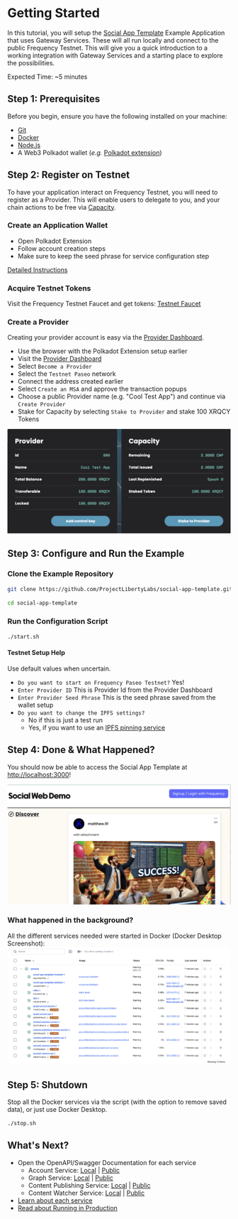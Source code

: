 # Getting Started

In this tutorial, you will setup the [Social App Template](https://github.com/ProjectLibertyLabs/social-app-template) Example Application that uses Gateway Services.
These will all run locally and connect to the public Frequency Testnet.
This will give you a quick introduction to a working integration with Gateway Services and a starting place to explore the possibilities.

Expected Time: ~5 minutes

## Step 1: Prerequisites

Before you begin, ensure you have the following installed on your machine:

- [Git](https://git-scm.com)
- [Docker](https://www.docker.com)
- [Node.js](https://nodejs.org)
- A Web3 Polkadot wallet (_e.g._ [Polkadot extension](https://polkadot.js.org/extension/))

## Step 2: Register on Testnet

To have your application interact on Frequency Testnet, you will need to register as a Provider.
This will enable users to delegate to you, and your chain actions to be free via [Capacity](https://docs.frequency.xyz/Tokenomics/ProviderIncentives.html).

### Create an Application Wallet

- Open Polkadot Extension
- Follow account creation steps
- Make sure to keep the seed phrase for service configuration step

[Detailed Instructions](https://support.polkadot.network/support/solutions/articles/65000098878-how-to-create-a-polkadot-account)

### Acquire Testnet Tokens

Visit the Frequency Testnet Faucet and get tokens: [Testnet Faucet](https://faucet.testnet.frequency.xyz/)

### Create a Provider

Creating your provider account is easy via the [Provider Dashboard](https://provider.frequency.xyz/).

- Use the browser with the Polkadot Extension setup earlier
- Visit the [Provider Dashboard](https://provider.frequency.xyz/)
- Select `Become a Provider`
- Select the `Testnet Paseo` network
- Connect the address created earlier
- Select `Create an MSA` and approve the transaction popups
- Choose a public Provider name (e.g. "Cool Test App") and continue via `Create Provider`
- Stake for Capacity by selecting `Stake to Provider` and stake 100 XRQCY Tokens

![Provider Dashboard Example](./Provider-Dashboard.png)

## Step 3: Configure and Run the Example

### Clone the Example Repository

```sh
git clone https://github.com/ProjectLibertyLabs/social-app-template.git
```

```sh
cd social-app-template
```

### Run the Configuration Script

```sh
./start.sh
```

#### Testnet Setup Help

Use default values when uncertain.

- `Do you want to start on Frequency Paseo Testnet?` Yes!
- `Enter Provider ID` This is Provider Id from the Provider Dashboard
- `Enter Provider Seed Phrase` This is the seed phrase saved from the wallet setup
- `Do you want to change the IPFS settings?`
  - No if this is just a test run
  - Yes, if you want to use an [IPFS pinning service](https://docs.ipfs.tech/how-to/work-with-pinning-services/#use-a-third-party-pinning-service)

## Step 4: Done & What Happened?

You should now be able to access the Social App Template at [http://localhost:3000](http://localhost:3000)!

![SAT Screenshot](./sat-success.png)

### What happened in the background?

All the different services needed were started in Docker (Docker Desktop Screenshot):
![Docker Desktop Screenshot](./DockerDesktop.png)

## Step 5: Shutdown

Stop all the Docker services via the script (with the option to remove saved data), or just use Docker Desktop.

```sh
./stop.sh
```

## What's Next?

- Open the OpenAPI/Swagger Documentation for each service
  - Account Service: [Local](http://localhost:3013/docs/swagger) | [Public](https://projectlibertylabs.github.io/gateway/account/)
  - Graph Service: [Local](http://localhost:3012/docs/swagger) | [Public](https://projectlibertylabs.github.io/gateway/graph/)
  - Content Publishing Service: [Local](http://localhost:3010/docs/swagger) | [Public](https://projectlibertylabs.github.io/gateway/content-publishing/)
  - Content Watcher Service: [Local](http://localhost:3011/docs/swagger) | [Public](https://projectlibertylabs.github.io/gateway/content-watcher/)
- [Learn about each service](../Build/README.md)
- [Read about Running in Production](../Run/README.md)
